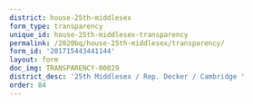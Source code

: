 ```yaml
---
district: house-25th-middlesex
form_type: transparency
unique_id: house-25th-middlesex-transparency
permalink: /2020bq/house-25th-middlesex/transparency/
form_id: '201715443441144'
layout: form
doc_img: TRANSPARENCY-00029
district_desc: '25th Middlesex / Rep. Decker / Cambridge '
order: 84
---
```

